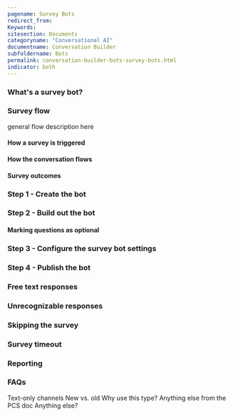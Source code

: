 ```yaml
---
pagename: Survey Bots
redirect_from:
Keywords:
sitesection: Documents
categoryname: "Conversational AI"
documentname: Conversation Builder
subfoldername: Bots
permalink: conversation-builder-bots-survey-bots.html
indicator: both
---
```


### What's a survey bot?

### Survey flow

general flow description here

#### How a survey is triggered

#### How the conversation flows

#### Survey outcomes

### Step 1 - Create the bot

### Step 2 - Build out the bot

#### Marking questions as optional

### Step 3 - Configure the survey bot settings

### Step 4 - Publish the bot

### Free text responses

### Unrecognizable responses

### Skipping the survey

### Survey timeout

### Reporting

### FAQs

Text-only channels
New vs. old
Why use this type?
Anything else from the PCS doc
Anything else?
